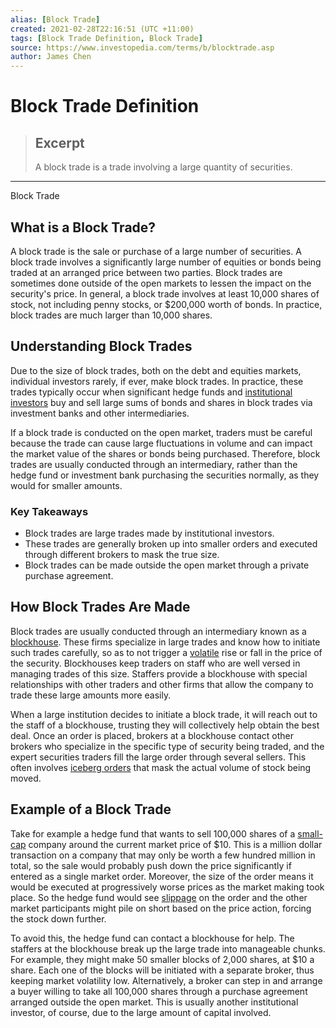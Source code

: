 ```yaml
---
alias: [Block Trade]
created: 2021-02-28T22:16:51 (UTC +11:00)
tags: [Block Trade Definition, Block Trade]
source: https://www.investopedia.com/terms/b/blocktrade.asp
author: James Chen
---
```


# Block Trade Definition

> ## Excerpt
> A block trade is a trade involving a large quantity of securities.

---

Block Trade
## What is a Block Trade?

A block trade is the sale or purchase of a large number of securities. A block trade involves a significantly large number of equities or bonds being traded at an arranged price between two parties. Block trades are sometimes done outside of the open markets to lessen the impact on the security's price. In general, a block trade involves at least 10,000 shares of stock, not including penny stocks, or $200,000 worth of bonds. In practice, block trades are much larger than 10,000 shares.

## Understanding Block Trades

Due to the size of block trades, both on the debt and equities markets, individual investors rarely, if ever, make block trades. In practice, these trades typically occur when significant hedge funds and [institutional investors](https://www.investopedia.com/terms/i/institutionalinvestor.asp) buy and sell large sums of bonds and shares in block trades via investment banks and other intermediaries.

If a block trade is conducted on the open market, traders must be careful because the trade can cause large fluctuations in volume and can impact the market value of the shares or bonds being purchased. Therefore, block trades are usually conducted through an intermediary, rather than the hedge fund or investment bank purchasing the securities normally, as they would for smaller amounts.

### Key Takeaways

-   Block trades are large trades made by institutional investors.
-   These trades are generally broken up into smaller orders and executed through different brokers to mask the true size.
-   Block trades can be made outside the open market through a private purchase agreement.

## How Block Trades Are Made

Block trades are usually conducted through an intermediary known as a [blockhouse](https://www.investopedia.com/terms/b/blockhouse.asp). These firms specialize in large trades and know how to initiate such trades carefully, so as to not trigger a [volatile](https://www.investopedia.com/terms/v/volatility.asp) rise or fall in the price of the security. Blockhouses keep traders on staff who are well versed in managing trades of this size. Staffers provide a blockhouse with special relationships with other traders and other firms that allow the company to trade these large amounts more easily.

When a large institution decides to initiate a block trade, it will reach out to the staff of a blockhouse, trusting they will collectively help obtain the best deal. Once an order is placed, brokers at a blockhouse contact other brokers who specialize in the specific type of security being traded, and the expert securities traders fill the large order through several sellers. This often involves [iceberg orders](https://www.investopedia.com/terms/i/icebergorder.asp) that mask the actual volume of stock being moved.

## Example of a Block Trade

Take for example a hedge fund that wants to sell 100,000 shares of a [small-cap](https://www.investopedia.com/terms/s/small-cap.asp) company around the current market price of $10. This is a million dollar transaction on a company that may only be worth a few hundred million in total, so the sale would probably push down the price significantly if entered as a single market order. Moreover, the size of the order means it would be executed at progressively worse prices as the market making took place. So the hedge fund would see [slippage](https://www.investopedia.com/terms/s/slippage.asp) on the order and the other market participants might pile on short based on the price action, forcing the stock down further.

To avoid this, the hedge fund can contact a blockhouse for help. The staffers at the blockhouse break up the large trade into manageable chunks. For example, they might make 50 smaller blocks of 2,000 shares, at $10 a share. Each one of the blocks will be initiated with a separate broker, thus keeping market volatility low. Alternatively, a broker can step in and arrange a buyer willing to take all 100,000 shares through a purchase agreement arranged outside the open market. This is usually another institutional investor, of course, due to the large amount of capital involved.
